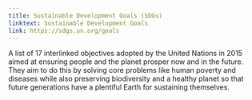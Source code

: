 ```yaml
---
title: Sustainable Development Goals (SDGs)
linktext: Sustainable Development Goals
link: https://sdgs.un.org/goals
---
```


A list of 17 interlinked objectives adopted by the United Nations in 2015 aimed at ensuring people and the planet prosper now and in the future. They aim to do this by solving core problems like human poverty and diseases while also preserving biodiversity and a healthy planet so that future generations have a plentiful Earth for sustaining themselves.